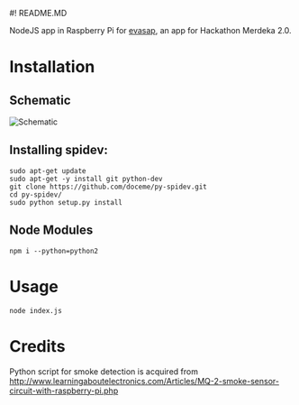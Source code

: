 #! README.MD

NodeJS app in Raspberry Pi for [evasap](https://github.com/haritsE/evasap), an app for Hackathon Merdeka 2.0.

# Installation

## Schematic

![Schematic]('./circuit.png')

## Installing spidev:

```
sudo apt-get update
sudo apt-get -y install git python-dev
git clone https://github.com/doceme/py-spidev.git
cd py-spidev/
sudo python setup.py install
```
## Node Modules

```
npm i --python=python2
```

# Usage

```
node index.js
```

# Credits

Python script for smoke detection is acquired from
http://www.learningaboutelectronics.com/Articles/MQ-2-smoke-sensor-circuit-with-raspberry-pi.php
